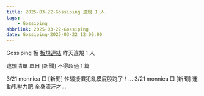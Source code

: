 ```yaml
---
title: 2025-03-22-Gossiping 違規 1 人
tags:
    - Gossiping
abbrlink: 2025-03-22-Gossiping
date: Gossiping-2025-03-22 12:00:00
---
```

Gossiping 板 [板規連結](https://www.ptt.cc/bbs/Gossiping/M.1637425085.A.07D.html)
昨天違規 1 人
<!-- more -->

違規清單
單日 [新聞] 不得超過 1 篇

3/21 monniea □ [新聞] 性騷擾慣犯亂摸屁股跑了！…
3/21 monniea □ [新聞] 運動甩壓力肥 全身流汗才…